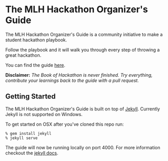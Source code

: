 # The MLH Hackathon Organizer's Guide

The MLH Hackathon Organizer's Guide is a community initiative to make a student hackathon playbook. 

Follow the playbook and it will walk you through every step of throwing a great hackathon.

You can find the guide [here](http://guide.mlh.io/).

**Disclaimer:** _The Book of Hackathon is never finished. Try everything, contribute your learnings back to the guide with a pull request._

## Getting Started 

The MLH Hackathon Organizer's Guide is built on top of [Jekyll](http://jekyllrb.com/). Currently Jekyll is not supported on Windows. 

To get started on OSX after you've cloned this repo run:

    % gem install jekyll
    % jekyll serve

The guide will now be running locally on port 4000. For more information checkout the [jekyll docs](http://jekyllrb.com/docs/installation/).